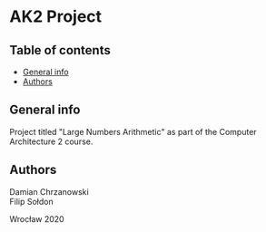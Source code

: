 # AK2 Project

## Table of contents
* [General info](#general-info)
* [Authors](#authors)

## General info
Project titled "Large Numbers Arithmetic" as part of the Computer Architecture 2 course.
	
## Authors
Damian Chrzanowski <br />
Filip Sołdon <br />

Wrocław 2020
